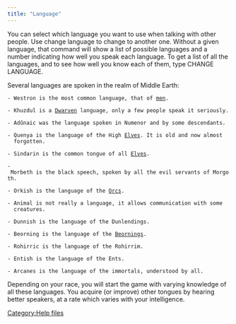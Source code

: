 ```yaml
---
title: "Language"
---
```


You can select which language you want to use when talking with other
people. Use change language <language> to change to another one. Without
a given language, that command will show a list of possible languages
and a number indicating how well you speak each language. To get a list
of all the languages, and to see how well you know each of them, type
CHANGE LANGUAGE.

Several languages are spoken in the realm of Middle Earth:

`- Westron is the most common language, that of `[`men`](Man "wikilink")`.`

`- Khuzdul is a `[`Dwarven`](Dwarf "wikilink")` language, only a few people speak it seriously.`

`- Adûnaic was the language spoken in Numenor and by some descendants.`

`- Quenya is the language of the High `[`Elves`](Elf "wikilink")`. It is old and now almost`
`  forgotten.`

`- Sindarin is the common tongue of all `[`Elves`](Elf "wikilink")`. `

`- Morbeth is the black speech, spoken by all the evil servants of Morgoth.`

`- Orkish is the language of the `[`Orcs`](Orc "wikilink")`.`

`- Animal is not really a language, it allows communication with some`
`  creatures.`

`- Dunnish is the language of the Dunlendings.`

`- Beorning is the language of the `[`Beornings`](Beorning "wikilink")`.`

`- Rohirric is the language of the Rohirrim.`

`- Entish is the language of the Ents.`

`- Arcanes is the language of the immortals, understood by all.`

Depending on your race, you will start the game with varying knowledge
of all these languages. You acquire (or improve) other tongues by
hearing better speakers, at a rate which varies with your intelligence.

[Category:Help files](Category:Help_files "wikilink")